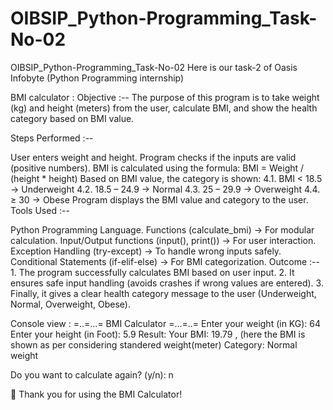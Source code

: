 # OIBSIP_Python-Programming_Task-No-02
OIBSIP_Python-Programming_Task-No-02
Here is our task-2 of Oasis Infobyte (Python Programming internship)

BMI calculator :
Objective :-- The purpose of this program is to take weight (kg) and height (meters) from the user, calculate BMI, and show the health category based on BMI value.

Steps Performed :--

User enters weight and height.
Program checks if the inputs are valid (positive numbers).
BMI is calculated using the formula: BMI = Weight / (height * height)
Based on BMI value, the category is shown: 4.1. BMI < 18.5 → Underweight 4.2. 18.5 – 24.9 → Normal 4.3. 25 – 29.9 → Overweight 4.4. ≥ 30 → Obese
Program displays the BMI value and category to the user.
Tools Used :--

Python Programming Language.
Functions (calculate_bmi) → For modular calculation.
Input/Output functions (input(), print()) → For user interaction.
Exception Handling (try-except) → To handle wrong inputs safely.
Conditional Statements (if-elif-else) → For BMI categorization.
Outcome :-- 1. The program successfully calculates BMI based on user input. 2. It ensures safe input handling (avoids crashes if wrong values are entered). 3. Finally, it gives a clear health category message to the user (Underweight, Normal, Overweight, Obese).

Console view :
​=..=...= BMI Calculator =...=..= Enter your weight (in KG): 64 Enter your height (in Foot): 5.9 Result: Your BMI: 19.79 , (here the BMI is shown as per considering standered weight(meter) Category: Normal weight

Do you want to calculate again? (y/n): n

👋 Thank you for using the BMI Calculator!
